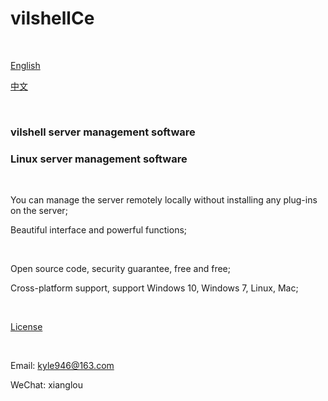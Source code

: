 # vilshellCe

<br />

[English](./README.md)

[中文](./README_zhCn.md)


<br />

### vilshell server management software

### Linux server management software


<br />


You can manage the server remotely locally without installing any plug-ins on the server;

Beautiful interface and powerful functions;

<br />



Open source code, security guarantee, free and free;

Cross-platform support, support Windows 10, Windows 7, Linux, Mac;


<br />




[License](./License.txt)



<br />

Email: kyle946@163.com

WeChat: xianglou

<br />